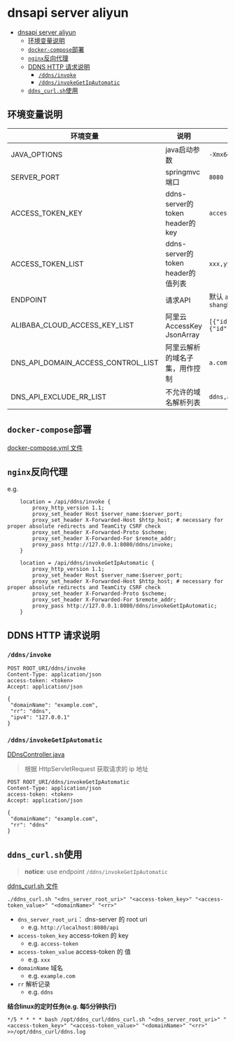 # dnsapi server aliyun

<!-- TOC -->

* [dnsapi server aliyun](#dnsapi-server-aliyun)
  * [环境变量说明](#环境变量说明)
  * [`docker-compose`部署](#docker-compose部署)
  * [`nginx`反向代理](#nginx反向代理)
  * [DDNS HTTP 请求说明](#ddns-http-请求说明)
    * [`/ddns/invoke`](#ddnsinvoke)
    * [`/ddns/invokeGetIpAutomatic`](#ddnsinvokegetipautomatic)
  * [`ddns_curl.sh`使用](#ddns_curlsh使用)

<!-- TOC -->

## 环境变量说明

| 环境变量                               | 说明                           | 示例值                                                         |
|------------------------------------|------------------------------|-------------------------------------------------------------|
| JAVA_OPTIONS                       | java启动参数                     | `-Xmx64M`                                                   |
| SERVER_PORT                        | springmvc端口                  | `8080`                                                      |
| ACCESS_TOKEN_KEY                   | ddns-server的token header的key | `access-token`                                              |
| ACCESS_TOKEN_LIST                  | ddns-server的token header的值列表 | `xxx,yyy,zzz`                                               |
| ENDPOINT                           | 请求API                        | 默认 `alidns.cn-shanghai.aliyuncs.com`                        |
| ALIBABA_CLOUD_ACCESS_KEY_LIST      | 阿里云AccessKey JsonArray       | `[{"id":"aaa","secret":"bbb"},{"id":"xxx","secret":"yyy"}]` |
| DNS_API_DOMAIN_ACCESS_CONTROL_LIST | 阿里云解析的域名子集，用作控制              | `a.com,b.com `                                              |
| DNS_API_EXCLUDE_RR_LIST            | 不允许的域名解析列表                   | `ddns,api`                                                  |

## `docker-compose`部署

[docker-compose.yml 文件](docker-compose.yml)

## `nginx`反向代理

e.g.

```nginx configuration
    location = /api/ddns/invoke {
        proxy_http_version 1.1;
        proxy_set_header Host $server_name:$server_port;
        proxy_set_header X-Forwarded-Host $http_host; # necessary for proper absolute redirects and TeamCity CSRF check
        proxy_set_header X-Forwarded-Proto $scheme;
        proxy_set_header X-Forwarded-For $remote_addr;
        proxy_pass http://127.0.0.1:8080/ddns/invoke;
    }
    
    location = /api/ddns/invokeGetIpAutomatic {
        proxy_http_version 1.1;
        proxy_set_header Host $server_name:$server_port;
        proxy_set_header X-Forwarded-Host $http_host; # necessary for proper absolute redirects and TeamCity CSRF check
        proxy_set_header X-Forwarded-Proto $scheme;
        proxy_set_header X-Forwarded-For $remote_addr;
        proxy_pass http://127.0.0.1:8080/ddns/invokeGetIpAutomatic;
    }

```

## DDNS HTTP 请求说明

### `/ddns/invoke`

```http request
POST ROOT_URI/ddns/invoke
Content-Type: application/json
access-token: <token>
Accept: application/json

{
 "domainName": "example.com",
 "rr": "ddns",
 "ipv4": "127.0.0.1"
}
```

### `/ddns/invokeGetIpAutomatic`

[DDnsController.java](src/main/java/io/intellij/devops/ddns/server/controller/DDnsController.java)

> 根据 HttpServletRequest 获取请求的 ip 地址

```http request
POST ROOT_URI/ddns/invokeGetIpAutomatic
Content-Type: application/json
access-token: <token>
Accept: application/json

{
 "domainName": "example.com",
 "rr": "ddns"
}
```

## `ddns_curl.sh`使用

> **notice**: use endpoint `/ddns/invokeGetIpAutomatic`

[ddns_curl.sh 文件](ddns_curl.sh)

```shell
./ddns_curl.sh "<dns_server_root_uri>" "<access-token_key>" "<access-token_value>" "<domainName>" "<rr>"
```

- `dns_server_root_uri`： dns-server 的 root uri
  - e.g. `http://localhost:8080/api`
- `access-token_key` access-token 的 key
  - e.g. `access-token`
- `access-token_value` access-token 的 值
  - e.g. `xxx`
- `domainName` 域名
  - e.g. `example.com`
- `rr` 解析记录
  - e.g. `ddns`

**结合linux的定时任务(e.g. 每5分钟执行)**

```shell
*/5 * * * * bash /opt/ddns_curl/ddns_curl.sh "<dns_server_root_uri>" "<access-token_key>" "<access-token_value>" "<domainName>" "<rr>" >>/opt/ddns_curl/ddns.log
```
